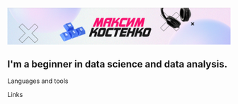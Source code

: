 ![Header](https://github.com/Kostenko-Maxim/Kostenko-Maxim/blob/main/assets/banner.png)

## I'm a beginner in data science and data analysis.

Languages and tools

Links
